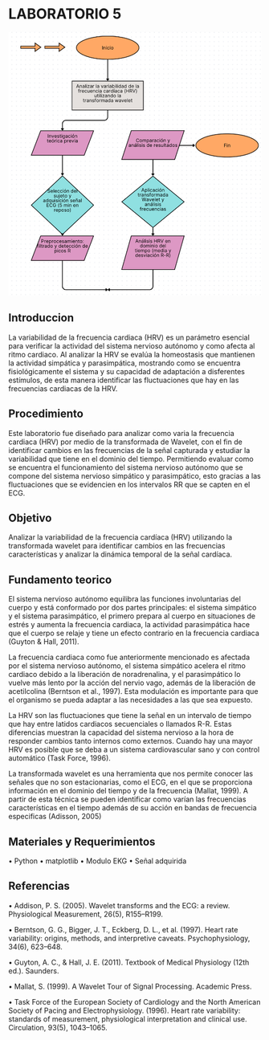 # LABORATORIO 5

![](https://github.com/gaby2804/LABFINAL/blob/main/WhatsApp%20Image%202025-05-15%20at%2011.40.13%20AM.jpeg)

## Introduccion
La variabilidad de la frecuencia cardiaca (HRV) es un parámetro esencial para verificar la actividad del sistema nervioso autónomo y como afecta al ritmo cardiaco. Al analizar la HRV se evalúa la homeostasis que mantienen la actividad simpática y parasimpática, mostrando como se encuentra fisiológicamente el sistema y su capacidad de adaptación a disferentes estímulos, de esta manera identificar las fluctuaciones que hay en las frecuencias cardiacas de la HRV.

## Procedimiento
Este laboratorio fue diseñado para analizar como varia la frecuencia cardiaca (HRV) por medio de la transformada de Wavelet, con el fin de identificar cambios en las frecuencias de la señal capturada y estudiar la variabilidad que tiene en el dominio del tiempo. Permitiendo evaluar como se encuentra el funcionamiento del sistema nervioso autónomo que se compone del sistema nervioso simpático y parasimpático, esto gracias a las fluctuaciones que se evidencien en los intervalos RR que se capten en el ECG.

## Objetivo
Analizar la variabilidad de la frecuencia cardíaca (HRV) utilizando la
transformada wavelet para identificar cambios en las frecuencias características
y analizar la dinámica temporal de la señal cardíaca.

## Fundamento teorico
El sistema nervioso autónomo equilibra las funciones involuntarias del cuerpo y está conformado por dos partes principales: el sistema simpático y el sistema parasimpático, el primero prepara al cuerpo en situaciones de estrés y aumenta la frecuencia cardiaca, la actividad parasimpática hace que el cuerpo se relaje y tiene un efecto contrario en la frecuencia cardiaca (Guyton & Hall, 2011).

La frecuencia cardiaca como fue anteriormente mencionado es afectada por el sistema nervioso autónomo, el sistema simpático acelera el ritmo cardiaco debido a la liberación de noradrenalina, y el parasimpático lo vuelve más lento por la acción del nervio vago, además de la liberación de acetilcolina (Berntson et al., 1997). Esta modulación es importante para que el organismo se pueda adaptar a las necesidades a las que sea expuesto.

La HRV son las fluctuaciones que tiene la señal en un intervalo de tiempo que hay entre latidos cardiacos secuenciales o llamados R-R. Estas diferencias muestran la capacidad del sistema nervioso a la hora de responder cambios tanto internos como externos. Cuando hay una mayor HRV es posible que se deba a un sistema cardiovascular sano y con control automático (Task Force, 1996).

La transformada wavelet es una herramienta que nos permite conocer las señales que no son estacionarias, como el ECG, en el que se proporciona información en el dominio del tiempo y de la frecuencia (Mallat, 1999). A partir de esta técnica se pueden identificar como varían las frecuencias características en el tiempo además de su acción en bandas de frecuencia especificas (Adisson, 2005) 

## Materiales y Requerimientos
• Python
• matplotlib
• Modulo EKG
• Señal adquirida

## Referencias
•	Addison, P. S. (2005). Wavelet transforms and the ECG: a review. Physiological Measurement, 26(5), R155–R199.

•	Berntson, G. G., Bigger, J. T., Eckberg, D. L., et al. (1997). Heart rate variability: origins, methods, and interpretive caveats. Psychophysiology, 34(6), 623–648.

•	Guyton, A. C., & Hall, J. E. (2011). Textbook of Medical Physiology (12th ed.). Saunders.	

•	Mallat, S. (1999). A Wavelet Tour of Signal Processing. Academic Press.

•	Task Force of the European Society of Cardiology and the North American Society of Pacing and Electrophysiology. (1996). Heart rate variability: standards of measurement, physiological interpretation and clinical use. Circulation, 93(5), 1043–1065.



